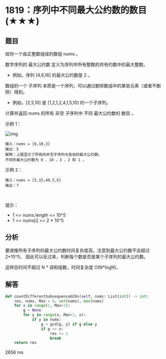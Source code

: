 # 1819：序列中不同最大公约数的数目(★★★)




## 题目

给你一个由正整数组成的数组 nums 。

数字序列的 最大公约数 定义为序列中所有整数的共有约数中的最大整数。
- 例如，序列 [4,6,16] 的最大公约数是 2 。

数组的一个 子序列 本质是一个序列，可以通过删除数组中的某些元素（或者不删除）得到。
- 例如，[2,5,10] 是 [1,2,1,2,4,1,5,10] 的一个子序列。

计算并返回 nums 的所有 非空 子序列中 不同 最大公约数的 数目 。



示例 1：

![img](https://assets.leetcode-cn.com/aliyun-lc-upload/uploads/2021/04/03/image-1.png)

    输入：nums = [6,10,3]
    输出：5
    解释：上图显示了所有的非空子序列与各自的最大公约数。
    不同的最大公约数为 6 、10 、3 、2 和 1 。
示例 2：

    输入：nums = [5,15,40,5,6]
    输出：7
 

提示：
- 1 <= nums.length <= 10^5
- 1 <= nums[i] <= 2 * 10^5


## 分析

要递推所有子序列的最大公约数时间复杂度高。注意到最大公约数不会超过 2*10^5，
因此可以反过来，判断每个数是否是某个子序列的最大公约数。

这样总时间不超过 N * 调和级数，时间复杂度 O(N*logN)。

## 解答

```python
def countDifferentSubsequenceGCDs(self, nums: List[int]) -> int:
    res, nums, Max = 0, set(nums), max(nums)
    for x in range(1, Max+1):
        g = None
        for y in range(x, Max+1, x):
            if y in nums:
                g = gcd(g, y) if g else y
                if g == x:
                    res += 1
                    break
    return res
```
2656 ms




